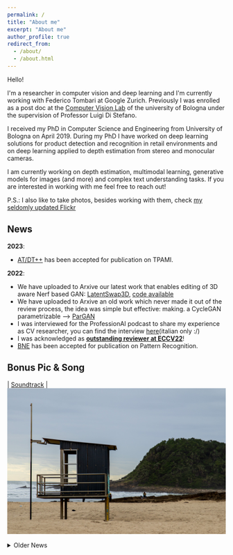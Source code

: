 ```yaml
---
permalink: /
title: "About me"
excerpt: "About me"
author_profile: true
redirect_from: 
  - /about/
  - /about.html
---
```


Hello!

I'm a researcher in computer vision and deep learning and I'm currently working with Federico Tombari at Google Zurich. 
Previously I was enrolled as a post doc at the [Computer Vision Lab](https://www.vision.deis.unibo.it/) of the university of Bologna under the supervision of Professor Luigi Di Stefano.

I received my PhD in Computer Science and Engineering from University of Bologna on April 2019. 
During my PhD I have worked on deep learning solutions for product detection and recognition in retail environments and on deep learning applied to depth estimation from stereo and monocular cameras.

I am currently working on depth estimation, multimodal learning, generative models for images (and more) and complex text understanding tasks. 
If you are interested in working with me feel free to reach out!

P.S.: I also like to take photos, besides working with them, check [my seldomly updated Flickr](https://www.flickr.com/photos/196993770@N03/)

## News
__2023__:
  * [AT/DT++](publication/ATDT2) has been accepted for publication on TPAMI.

__2022__:
  * We have uploaded to Arxive our latest work that enables editing of 3D aware Nerf based GAN: [LatentSwap3D](publication/LS3D), [code available](https://enisimsar.github.io/latentswap3d/)
  * We have uploaded to Arxive an old work which never made it out of the review process, the idea was simple but effective: making. a CycleGAN parametrizable --> [ParGAN](publication/ParGAN)
  * I was interviewed for the ProfessionAI podcast to share my experience as CV researcher, you can find the interview [here](https://www.youtube.com/watch?v=GfEJxyedtJQ)(italian only :/)
  * I was acknowledged as [**outstanding reviewer at ECCV22**](https://eccv2022.ecva.net/program/outstanding-reviewers/)!
  * [BNE](publication/BNE) has been accepted for publication on Pattern Recognition.

## Bonus Pic & Song 
| [Soundtrack](https://www.youtube.com/watch?v=8eGtcauqFBk) |
![South_African_Beach](../images/beach.jpg)

<details>
<summary>Older News</summary>

<b>2021:</b>

<ul>
<li> We uploaded to arxiv our latest work <a href="publication/LegoFormer">LegoFormer: Transformers for Block-by-Block Multi-view 3D Reconstruction]( together with an open source implementation for it.</li> 
<li> I was acknowledged as <a href="http://cvpr2021.thecvf.com/node/184">Outstanding Reviewer at CVPR2021</a>, thank you to all the organizers!</li>
<li> Our <a href="publication/BNE">Batch Normalization Embeddings for Deep Domain Generalization</a> will be presented during CVPR21 at the <a href="https://l2id.github.io/index.html#people">L2ID workshop</a> </li>
<li> The <a href="publication/realTimeII">extended version</a> of our CVPR 2019 oral paper has been accepted to TPAMI!</li>
<li> We uploaded to arxiv our latest work <a href="publication/NVS">Unsupervised Novel View Synthesis from a Single Image</a>.</li>
</ul>

<b>2020:</b>

<ul>
<li> We uploaded to arxiv our latest work <a href="publication/BNE">Batch Normalization Embeddings for Deep Domain Generalization</a>.</li>
<li> I was acknowledged as Outstanding Reviewer at ACCV2020, thank you to all the organizers! </li>
<li> Our paper <a href="publication/DivideEtImpera">A Divide et Impera Approach for 3D Shape Reconstruction from Multiple Views</a> has been accepted as oral to 3DV 2020! Here we show how to use deep learning and traditional multi-view geometry wisdom to solve multi view reconstruction in an end to end way. </li>
<li> I was awarded as Outstanding Reviewer at ECCV2020, thank you to all the organizers!</li>
<li> Come meet me on the 26th of August at the Virtual Google Booth at ECCV2020 to chat about what is it like to work and do research in Google. From 6:30 to 8:30 pm CEST.</li>
<li> We just submitted to TPAMI an extended version of our CVPR2019 work on online self-supervision for stereo depth estimation. You can find more details on our newer work <a href="publication/realTimeII">Continual Online Adaptation for Deep Stereo</a>. The online code will be updated soon, stay tuned. </li>
</ul>

<b>2019:</b>

<ul>
<li> Our paper <a href="publication/AdaptationJournal">Unsupervised Domain Adaptation for Depth Prediction from Images</a> has been accepted for publication on the RGBD special issue of TPAMI. We will release the code soon!</li>
<li> Our paper <a href="publication/ARS">Semi-Automatic Labeling for Deep Learning in Robotics</a> has been accepted for publication in the IEEE Transactions on Automation Science and Engineering journal.</li>
<li> Our paper <a href="publication/ATDT">Learning Across Tasks and Domains</a> got accepted at ICCV 2019 for a poster presentation! I wish to thank <a href="https://www.unibo.it/sitoweb/pierluigi.zama">Pierluigi</a> for the wonderful work. Stay tuned for the code release.</li>
<li> After 3.5 wonderful years at the Computer Vision Lab of Bologna it's time to move on, from July I will start a collaboration with the computer vision team of Federico Tombari at Google Zurich! So long Bologna, and thank you for all the fish!</li>
<li> My Phd thesis is finally online and provided with open access by UniBO <a href="http://amsdottorato.unibo.it/8970/">link</a>.</li>
<li> I will be at CVPR 2019 to present our two works on stereo depth estimation: <a href="publication/realTime">Real-time self-adaptive deep Stereo (Oral+Poster+Demo)</a> and <a href="publication/2019-L2A">Learning To Adapt for Stereo (Poster)</a>. See you there!</li>
<li> Me, <a href="https://vision.disi.unibo.it/~mpoggi/">Matteo Poggi</a> and Oscar Rahnama will be on the 22nd of May at BMVA meeting on High-Performance Computing for Computer Vision to present our recent works on efficient depth estimation. See you there!</li>
<li> We have just released our last work where we show how it is possible to transform deep representation across domains and tasks. I believe it is a really exciting and under developed research field, check it out! <a href="publication/ATDT">Learning Across Tasks and Domains</a></li>
<li> Our last work on Grocery Product Recognition has been published on CVIU, check it out: <a href="publication/DIHE">Domain invariant hierarchical embedding for grocery products recognition</a>.</li>
<li> Our paper on designing an efficient stereo systems for FPGA has been published on IEEE Transactions on Circuits and Systems II: Express Briefs, check it out: <a href="publication/FPGA">Real-Time Highly Accurate Dense Depth on a Power Budget using an FPGA-CPU Hybrid SoC</a>.</li>
<li> I have successfully defended my Ph.D. Thesis titled "Computer Vision and Deep Learning for Retail Store Management", thank to Centro Studi for financing my Ph.D and to all my colleagues and friends for helping me during the last three years! </li>
</ul>
</details>